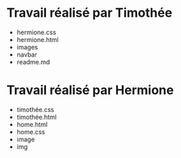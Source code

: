 # Travail réalisé par Timothée
- hermione.css
- hermione.html
- images
- navbar
- readme.md

# Travail réalisé par Hermione
- timothée.css
- timothée.html
- home.html
- home.css
- image
- img